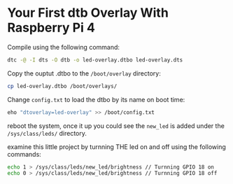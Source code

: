 # Your First dtb Overlay With Raspberry Pi 4
Compile using the following command:
```bash
dtc -@ -I dts -O dtb -o led-overlay.dtbo led-overlay.dts
```
Copy the ouptut .dtbo to the `/boot/overlay` directory:
```bash
cp led-overlay.dtbo /boot/overlays/
```
Change `config.txt` to load the dtbo by its name on boot time:
```bash
eho "dtoverlay=led-overlay" >> /boot/config.txt
```

reboot the system, once it up you could see the `new_led` is added under the `/sys/class/leds/` directory.

examine this little project by turnning THE led on and off using the following commands:
```bash
echo 1 > /sys/class/leds/new_led/brightness // Turnning GPIO 18 on
echo 0 > /sys/class/leds/new_led/brightness // Turnning GPIO 18 off
```

